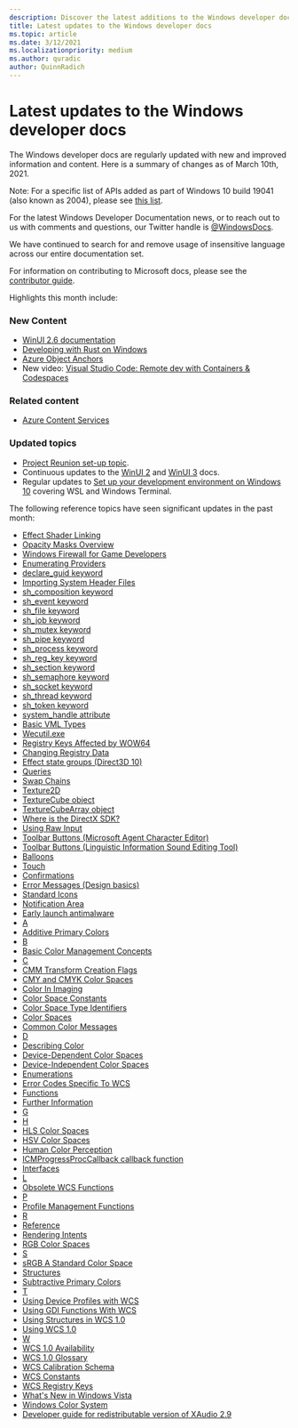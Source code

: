 ```yaml
---
description: Discover the latest additions to the Windows developer docs.
title: Latest updates to the Windows developer docs
ms.topic: article
ms.date: 3/12/2021
ms.localizationpriority: medium
ms.author: quradic
author: QuinnRadich
---
```


# Latest updates to the Windows developer docs

The Windows developer docs are regularly updated with new and improved information and content. Here is a summary of changes as of March 10th, 2021.

Note: For a specific list of APIs added as part of Windows 10 build 19041 (also known as 2004), please see [this list](/windows/uwp/whats-new/windows-10-build-19041-api-diff).

For the latest Windows Developer Documentation news, or to reach out to us with comments and questions, our Twitter handle is [@WindowsDocs](https://twitter.com/windowsdocs).

We have continued to search for and remove usage of insensitive language across our entire documentation set.

For information on contributing to Microsoft docs, please see the [contributor guide](/contribute/).

Highlights this month include:

### New Content

* [WinUI 2.6 documentation](../winui/winui2/index.md)
* [Developing with Rust on Windows](../../dev-environment/rust/index.yml)
* [Azure Object Anchors](https://techcommunity.microsoft.com/t5/mixed-reality-blog/azure-object-anchors-is-now-in-private-preview/ba-p/1696157)
* New video: [Visual Studio Code: Remote dev with Containers & Codespaces](https://www.youtube.com/watch?v=ruIoLtqIdNc)

### Related content 

* [Azure Content Services](https://azure.microsoft.com/services/communication-services/)

### Updated topics

* [Project Reunion set-up topic](../project-reunion/index.md).
* Continuous updates to the [WinUI 2](../winui/winui2/index.md) and [WinUI 3](../winui/winui3/index.md) docs.
* Regular updates to [Set up your development environment on Windows 10](../../dev-environment/overview.md) covering WSL and Windows Terminal.


The following reference topics have seen significant updates in the past month:

<ul>
<li><a href="/windows/desktop/Direct2D/effect-shader-linking">Effect Shader Linking</a></li>
<li><a href="/windows/desktop/Direct2D/opacity-masks-overview">Opacity Masks Overview</a></li>
<li><a href="/windows/desktop/DxTechArts/games-and-firewalls">Windows Firewall for Game Developers</a></li>
<li><a href="/windows/desktop/ETW/enumerating-providers">Enumerating Providers</a></li>
<li><a href="/windows/desktop/Midl/declare-guid">declare_guid keyword</a></li>
<li><a href="/windows/desktop/Midl/importing-system-header-files">Importing System Header Files</a></li>
<li><a href="/windows/desktop/Midl/sh-composition">sh_composition keyword</a></li>
<li><a href="/windows/desktop/Midl/sh-event">sh_event keyword</a></li>
<li><a href="/windows/desktop/Midl/sh-file">sh_file keyword</a></li>
<li><a href="/windows/desktop/Midl/sh-job">sh_job keyword</a></li>
<li><a href="/windows/desktop/Midl/sh-mutex">sh_mutex keyword</a></li>
<li><a href="/windows/desktop/Midl/sh-pipe">sh_pipe keyword</a></li>
<li><a href="/windows/desktop/Midl/sh-process">sh_process keyword</a></li>
<li><a href="/windows/desktop/Midl/sh-reg-key">sh_reg_key keyword</a></li>
<li><a href="/windows/desktop/Midl/sh-section">sh_section keyword</a></li>
<li><a href="/windows/desktop/Midl/sh-semaphore">sh_semaphore keyword</a></li>
<li><a href="/windows/desktop/Midl/sh-socket">sh_socket keyword</a></li>
<li><a href="/windows/desktop/Midl/sh-thread">sh_thread keyword</a></li>
<li><a href="/windows/desktop/Midl/sh-token">sh_token keyword</a></li>
<li><a href="/windows/desktop/Midl/system-handle">system_handle attribute</a></li>
<li><a href="/windows/desktop/VML/basic-vml-types">Basic VML Types</a></li>
<li><a href="/windows/desktop/WEC/wecutil">Wecutil.exe</a></li>
<li><a href="/windows/desktop/WinProg64/shared-registry-keys">Registry Keys Affected by WOW64</a></li>
<li><a href="/windows/desktop/WmiSdk/changing-registry-data">Changing Registry Data</a></li>
<li><a href="/windows/desktop/direct3d10/d3d10-effect-states">Effect state groups (Direct3D 10)</a></li>
<li><a href="/windows/desktop/direct3d12/queries">Queries</a></li>
<li><a href="/windows/desktop/direct3d12/swap-chains">Swap Chains</a></li>
<li><a href="/windows/desktop/direct3dhlsl/sm5-object-texture2d">Texture2D</a></li>
<li><a href="/windows/desktop/direct3dhlsl/texturecube">TextureCube object</a></li>
<li><a href="/windows/desktop/direct3dhlsl/texturecubearray">TextureCubeArray object</a></li>
<li><a href="/windows/desktop/directx-sdk--august-2009-">Where is the DirectX SDK?</a></li>
<li><a href="/windows/desktop/inputdev/using-raw-input">Using Raw Input</a></li>
<li><a href="/windows/desktop/lwef/toolbar-buttons-">Toolbar Buttons (Microsoft Agent Character Editor)</a></li>
<li><a href="/windows/desktop/lwef/toolbar-buttons">Toolbar Buttons (Linguistic Information Sound Editing Tool)</a></li>
<li><a href="/windows/desktop/uxguide/ctrl-balloons">Balloons</a></li>
<li><a href="/windows/desktop/uxguide/inter-touch">Touch</a></li>
<li><a href="/windows/desktop/uxguide/mess-confirm">Confirmations</a></li>
<li><a href="/windows/desktop/uxguide/mess-error">Error Messages (Design basics)</a></li>
<li><a href="/windows/desktop/uxguide/vis-std-icons">Standard Icons</a></li>
<li><a href="/windows/desktop/uxguide/winenv-notification">Notification Area</a></li>
<li><a href="/windows/desktop/w8cookbook/secured-boot">Early launch antimalware</a></li>
<li><a href="/windows/desktop/wcs/a">A</a></li>
<li><a href="/windows/desktop/wcs/additive-primary-colors">Additive Primary Colors</a></li>
<li><a href="/windows/desktop/wcs/b">B</a></li>
<li><a href="/windows/desktop/wcs/basic-color-management-concepts">Basic Color Management Concepts</a></li>
<li><a href="/windows/desktop/wcs/c">C</a></li>
<li><a href="/windows/desktop/wcs/cmm-transform-creation-flags">CMM Transform Creation Flags</a></li>
<li><a href="/windows/desktop/wcs/cmy-and-cmyk-color-spaces">CMY and CMYK Color Spaces</a></li>
<li><a href="/windows/desktop/wcs/color-in-imaging">Color In Imaging</a></li>
<li><a href="/windows/desktop/wcs/color-space-constants">Color Space Constants</a></li>
<li><a href="/windows/desktop/wcs/color-space-type-identifiers">Color Space Type Identifiers</a></li>
<li><a href="/windows/desktop/wcs/color-spaces">Color Spaces</a></li>
<li><a href="/windows/desktop/wcs/common-color-messages">Common Color Messages</a></li>
<li><a href="/windows/desktop/wcs/d">D</a></li>
<li><a href="/windows/desktop/wcs/describing-color">Describing Color</a></li>
<li><a href="/windows/desktop/wcs/device-dependent-color-spaces">Device-Dependent Color Spaces</a></li>
<li><a href="/windows/desktop/wcs/device-independent-color-spaces">Device-Independent Color Spaces</a></li>
<li><a href="/windows/desktop/wcs/enumerations">Enumerations</a></li>
<li><a href="/windows/desktop/wcs/error-codes-specific-to-wcs">Error Codes Specific To WCS</a></li>
<li><a href="/windows/desktop/wcs/functions">Functions</a></li>
<li><a href="/windows/desktop/wcs/further-information">Further Information</a></li>
<li><a href="/windows/desktop/wcs/g">G</a></li>
<li><a href="/windows/desktop/wcs/h">H</a></li>
<li><a href="/windows/desktop/wcs/hls-color-spaces">HLS Color Spaces</a></li>
<li><a href="/windows/desktop/wcs/hsv-color-spaces">HSV Color Spaces</a></li>
<li><a href="/windows/desktop/wcs/human-color-perception">Human Color Perception</a></li>
<li><a href="/windows/desktop/wcs/icmprogressproccallback">ICMProgressProcCallback callback function</a></li>
<li><a href="/windows/desktop/wcs/interfaces">Interfaces</a></li>
<li><a href="/windows/desktop/wcs/l">L</a></li>
<li><a href="/windows/desktop/wcs/obsolete-wcs-functions">Obsolete WCS Functions</a></li>
<li><a href="/windows/desktop/wcs/p">P</a></li>
<li><a href="/windows/desktop/wcs/profile-management-functions">Profile Management Functions</a></li>
<li><a href="/windows/desktop/wcs/r">R</a></li>
<li><a href="/windows/desktop/wcs/reference">Reference</a></li>
<li><a href="/windows/desktop/wcs/rendering-intents">Rendering Intents</a></li>
<li><a href="/windows/desktop/wcs/rgb-color-spaces">RGB Color Spaces</a></li>
<li><a href="/windows/desktop/wcs/s">S</a></li>
<li><a href="/windows/desktop/wcs/srgb--a-standard-color-space">sRGB A Standard Color Space</a></li>
<li><a href="/windows/desktop/wcs/structures">Structures</a></li>
<li><a href="/windows/desktop/wcs/subtractive-primary-colors">Subtractive Primary Colors</a></li>
<li><a href="/windows/desktop/wcs/t">T</a></li>
<li><a href="/windows/desktop/wcs/using-device-profiles-with-wcs">Using Device Profiles with WCS</a></li>
<li><a href="/windows/desktop/wcs/using-gdi-functions-with-wcs">Using GDI Functions With WCS</a></li>
<li><a href="/windows/desktop/wcs/using-structures-in-wcs-1-0">Using Structures in WCS 1.0</a></li>
<li><a href="/windows/desktop/wcs/using-wcs-1-0">Using WCS 1.0</a></li>
<li><a href="/windows/desktop/wcs/w">W</a></li>
<li><a href="/windows/desktop/wcs/wcs-1-0-availability">WCS 1.0 Availability</a></li>
<li><a href="/windows/desktop/wcs/wcs-1-0-glossary">WCS 1.0 Glossary</a></li>
<li><a href="/windows/desktop/wcs/wcs-calibration-schema">WCS Calibration Schema</a></li>
<li><a href="/windows/desktop/wcs/wcs-constants">WCS Constants</a></li>
<li><a href="/windows/desktop/wcs/wcs-registry-keys">WCS Registry Keys</a></li>
<li><a href="/windows/desktop/wcs/what-s-new-in-windows-vista">What's New in Windows Vista</a></li>
<li><a href="/windows/desktop/wcs/windows-color-system">Windows Color System</a></li>
<li><a href="/windows/desktop/xaudio2/xaudio2-redistributable">Developer guide for redistributable version of XAudio 2.9</a></li>
</ul>